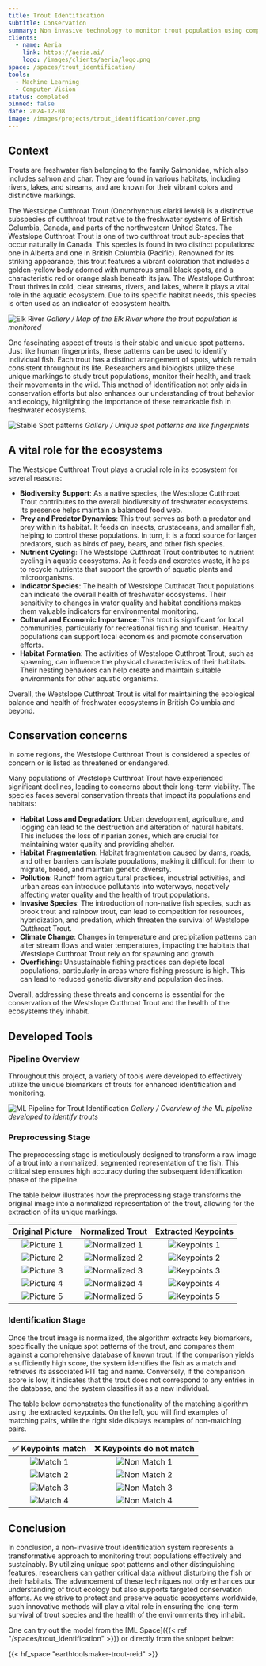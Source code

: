 ```yaml
---
title: Trout Identitication
subtitle: Conservation
summary: Non invasive technology to monitor trout population using computer vision technology to accurately identify individual fish.
clients:
  - name: Aeria
    link: https://aeria.ai/
    logo: /images/clients/aeria/logo.png
space: /spaces/trout_identification/
tools:
  - Machine Learning
  - Computer Vision
status: completed
pinned: false
date: 2024-12-08
image: /images/projects/trout_identification/cover.png
---
```


## Context

Trouts are freshwater fish belonging to the family Salmonidae, which also
includes salmon and char. They are found in various habitats, including rivers,
lakes, and streams, and are known for their vibrant colors and distinctive
markings.

The Westslope Cutthroat Trout (Oncorhynchus clarkii lewisi) is a distinctive
subspecies of cutthroat trout native to the freshwater systems of British
Columbia, Canada, and parts of the northwestern United States. 
The Westslope Cutthroat Trout is one of two cutthroat trout sub-species that
occur naturally in Canada. This species is found in two distinct populations:
one in Alberta and one in British Columbia (Pacific). Renowned for its striking
appearance, this trout features a vibrant coloration that includes a
golden-yellow body adorned with numerous small black spots, and a
characteristic red or orange slash beneath its jaw. The Westslope Cutthroat
Trout thrives in cold, clear streams, rivers, and lakes, where it plays a vital
role in the aquatic ecosystem. Due to its specific habitat needs, this species
is often used as an indicator of ecosystem health.

![Elk River](/images/projects/trout_identification/map_elk_river.png)
*Gallery / Map of the Elk River where the trout population is monitored*

One fascinating aspect of trouts is their stable and unique spot patterns. Just
like human fingerprints, these patterns can be used to identify individual
fish. Each trout has a distinct arrangement of spots, which remain consistent
throughout its life. Researchers and biologists utilize these unique markings
to study trout populations, monitor their health, and track their movements in
the wild. This method of identification not only aids in conservation efforts
but also enhances our understanding of trout behavior and ecology, highlighting
the importance of these remarkable fish in freshwater ecosystems.

![Stable Spot patterns](/images/projects/trout_identification/lightglue/lightglue_matching.png)
*Gallery / Unique spot patterns are like fingerprints*


## A vital role for the ecosystems

The Westslope Cutthroat Trout plays a crucial role in its ecosystem for several reasons:

- __Biodiversity Support__: As a native species, the Westslope Cutthroat Trout
contributes to the overall biodiversity of freshwater ecosystems. Its presence
helps maintain a balanced food web.
- __Prey and Predator Dynamics__: This trout serves as both a predator and prey
within its habitat. It feeds on insects, crustaceans, and smaller fish, helping
to control these populations. In turn, it is a food source for larger
predators, such as birds of prey, bears, and other fish species.
- __Nutrient Cycling__: The Westslope Cutthroat Trout contributes to nutrient
cycling in aquatic ecosystems. As it feeds and excretes waste, it helps to
recycle nutrients that support the growth of aquatic plants and microorganisms.
- __Indicator Species__: The health of Westslope Cutthroat Trout populations
can indicate the overall health of freshwater ecosystems. Their sensitivity to
changes in water quality and habitat conditions makes them valuable indicators
for environmental monitoring.
- __Cultural and Economic Importance__: This trout is significant for local
communities, particularly for recreational fishing and tourism. Healthy
populations can support local economies and promote conservation efforts.
- __Habitat Formation__: The activities of Westslope Cutthroat Trout, such as
spawning, can influence the physical characteristics of their habitats. Their
nesting behaviors can help create and maintain suitable environments for other
aquatic organisms.

Overall, the Westslope Cutthroat Trout is vital for maintaining the ecological
balance and health of freshwater ecosystems in British Columbia and beyond.

## Conservation concerns

In some regions, the Westslope Cutthroat Trout is considered a species
of concern or is listed as threatened or endangered.

Many populations of Westslope Cutthroat Trout have experienced
significant declines, leading to concerns about their long-term
viability. The species faces several conservation threats that impact
its populations and habitats:

- __Habitat Loss and Degradation__: Urban development, agriculture, and
logging can lead to the destruction and alteration of natural habitats.
This includes the loss of riparian zones, which are crucial for
maintaining water quality and providing shelter.
- __Habitat Fragmentation__: Habitat fragmentation caused by dams,
roads, and other barriers can isolate populations, making it difficult
for them to migrate, breed, and maintain genetic diversity.
- __Pollution__: Runoff from agricultural practices, industrial
activities, and urban areas can introduce pollutants into waterways,
negatively affecting water quality and the health of trout populations.
- __Invasive Species__: The introduction of non-native fish species,
such as brook trout and rainbow trout, can lead to competition for
resources, hybridization, and predation, which threaten the survival of
Westslope Cutthroat Trout.
- __Climate Change__: Changes in temperature and precipitation patterns
can alter stream flows and water temperatures, impacting the habitats
that Westslope Cutthroat Trout rely on for spawning and growth.
- __Overfishing__: Unsustainable fishing practices can deplete local
populations, particularly in areas where fishing pressure is high. This
can lead to reduced genetic diversity and population declines.

Overall, addressing these threats and concerns is essential for the
conservation of the Westslope Cutthroat Trout and the health of the
ecosystems they inhabit.

## Developed Tools

### Pipeline Overview

Throughout this project, a variety of tools were developed to
effectively utilize the unique biomarkers of trouts for enhanced
identification and monitoring.

![ML Pipeline for Trout Identification](/images/projects/trout_identification/pipeline.png)
*Gallery / Overview of the ML pipeline developed to identify trouts*

### Preprocessing Stage

The preprocessing stage is meticulously designed to transform a raw
image of a trout into a normalized, segmented representation of the
fish. This critical step ensures high accuracy during the subsequent
identification phase of the pipeline.

The table below illustrates how the preprocessing stage transforms the original
image into a normalized representation of the trout, allowing for the
extraction of its unique markings.

| Original Picture | Normalized Trout | Extracted Keypoints |
|:-------:|:----------:|:---------:|
| ![Picture 1](/images/projects/trout_identification/images/raw/1.jpg) | ![Normalized 1](/images/projects/trout_identification/images/normalized/1.webp) | ![Keypoints 1](/images/projects/trout_identification/images/keypoints/1.webp) |
| ![Picture 2](/images/projects/trout_identification/images/raw/2.jpg) | ![Normalized 2](/images/projects/trout_identification/images/normalized/2.webp) | ![Keypoints 2](/images/projects/trout_identification/images/keypoints/2.webp) |
| ![Picture 3](/images/projects/trout_identification/images/raw/3.jpg) | ![Normalized 3](/images/projects/trout_identification/images/normalized/3.webp) | ![Keypoints 3](/images/projects/trout_identification/images/keypoints/3.webp) |
| ![Picture 4](/images/projects/trout_identification/images/raw/4.jpg) | ![Normalized 4](/images/projects/trout_identification/images/normalized/4.webp) | ![Keypoints 4](/images/projects/trout_identification/images/keypoints/4.webp) |
| ![Picture 5](/images/projects/trout_identification/images/raw/5.jpg) | ![Normalized 5](/images/projects/trout_identification/images/normalized/5.webp) | ![Keypoints 5](/images/projects/trout_identification/images/keypoints/5.webp) |

### Identification Stage

Once the trout image is normalized, the algorithm extracts key
biomarkers, specifically the unique spot patterns of the trout, and
compares them against a comprehensive database of known trout. If the
comparison yields a sufficiently high score, the system identifies the
fish as a match and retrieves its associated PIT tag and name.
Conversely, if the comparison score is low, it indicates that the trout
does not correspond to any entries in the database, and the system
classifies it as a new individual.

The table below demonstrates the functionality of the matching algorithm using
the extracted keypoints. On the left, you will find examples of matching pairs,
while the right side displays examples of non-matching pairs.

| ✅ Keypoints match | ❌ Keypoints do not match |
|:-----:|:---------:|
| ![Match 1](/images/projects/trout_identification/images/matches/match_1.webp) | ![Non Match 1](/images/projects/trout_identification/images/matches/non_match_1.webp) |
| ![Match 2](/images/projects/trout_identification/images/matches/match_2.webp) | ![Non Match 2](/images/projects/trout_identification/images/matches/non_match_2.webp) |
| ![Match 3](/images/projects/trout_identification/images/matches/match_3.webp) | ![Non Match 3](/images/projects/trout_identification/images/matches/non_match_3.webp) |
| ![Match 4](/images/projects/trout_identification/images/matches/match_4.webp) | ![Non Match 4](/images/projects/trout_identification/images/matches/non_match_4.webp) |

## Conclusion

In conclusion, a non-invasive trout identification system represents a
transformative approach to monitoring trout populations effectively and
sustainably. By utilizing unique spot patterns and other distinguishing
features, researchers can gather critical data without disturbing the
fish or their habitats. The advancement of these techniques not only
enhances our understanding of trout ecology but also supports targeted
conservation efforts. As we strive to protect and preserve aquatic
ecosystems worldwide, such innovative methods will play a vital role in
ensuring the long-term survival of trout species and the health of the
environments they inhabit.

One can try out the model from the [ML Space]({{< ref
"/spaces/trout_identification" >}}) or directly from the snippet below:

{{< hf_space "earthtoolsmaker-trout-reid" >}}
